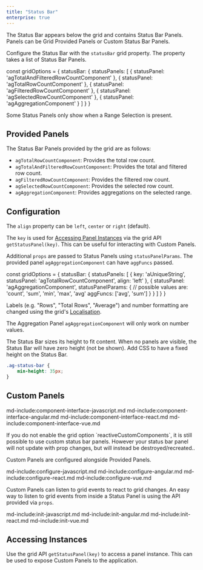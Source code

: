 ```yaml
---
title: "Status Bar"
enterprise: true
---
```


The Status Bar appears below the grid and contains Status Bar Panels. Panels can be Grid Provided Panels or Custom Status Bar Panels.

Configure the Status Bar with the `statusBar` grid property. The property takes a list of Status Bar Panels.

<snippet>
const gridOptions = {
    statusBar: {
        statusPanels: [
            { statusPanel: 'agTotalAndFilteredRowCountComponent' },
            { statusPanel: 'agTotalRowCountComponent' },
            { statusPanel: 'agFilteredRowCountComponent' },
            { statusPanel: 'agSelectedRowCountComponent' },
            { statusPanel: 'agAggregationComponent' }
        ]
    }
}
</snippet>

Some Status Panels only show when a Range Selection is present.

<grid-example title='Status Bar Simple' name='status-bar-simple' type='generated' options='{ "enterprise": true, "modules": ["clientside", "statusbar", "range"] }'></grid-example>


## Provided Panels

The Status Bar Panels provided by the grid are as follows:

- `agTotalRowCountComponent`: Provides the total row count.
- `agTotalAndFilteredRowCountComponent`: Provides the total and filtered row count.
- `agFilteredRowCountComponent`: Provides the filtered row count.
- `agSelectedRowCountComponent`: Provides the selected row count.
- `agAggregationComponent`: Provides aggregations on the selected range.

## Configuration

The `align` property can be `left`, `center` or `right` (default).

The `key` is used for [Accessing Panel Instances](#accessing-instances) via the grid API `getStatusPanel(key)`. This can be useful for interacting with Custom Panels.

Additional `props` are passed to Status Panels using `statusPanelParams`. The provided panel `agAggregationComponent` can have `aggFuncs` passed.

<snippet>
const gridOptions = {
    statusBar: {
        statusPanels: [
            {
                key: 'aUniqueString',
                statusPanel: 'agTotalRowCountComponent',
                align: 'left'
            },
            {
                statusPanel: 'agAggregationComponent',
                statusPanelParams: {
                    // possible values are: 'count', 'sum', 'min', 'max', 'avg'
                    aggFuncs: ['avg', 'sum']
                }
            }
        ]
    }
}
</snippet>

Labels (e.g. "Rows", "Total Rows", "Average") and number formatting are changed using the grid's [Localisation](/localisation/).

The Aggregation Panel `agAggregationComponent` will only work on number values.

<grid-example title='Status Bar Params' name='status-bar' type='generated' options='{ "enterprise": true, "modules": ["clientside", "statusbar", "range"] }'></grid-example>

The Status Bar sizes its height to fit content. When no panels are visible, the Status Bar will have zero height (not be shown). Add CSS to have a fixed height on the Status Bar.

```css
.ag-status-bar {
    min-height: 35px;
}
```

## Custom Panels

<grid-example title='Custom Panels' name='custom-component' type='mixed' options='{ "enterprise": true, "modules": ["clientside", "statusbar", "range"] }'></grid-example>

md-include:component-interface-javascript.md
md-include:component-interface-angular.md
md-include:component-interface-react.md
md-include:component-interface-vue.md

<framework-specific-section frameworks="javascript,angular,vue">
<interface-documentation interfaceName='IStatusPanelParams'></interface-documentation>
</framework-specific-section>
<framework-specific-section frameworks="react">
<interface-documentation interfaceName='CustomStatusPanelProps'></interface-documentation>
</framework-specific-section>

<framework-specific-section frameworks="react">
<note>If you do not enable the grid option `reactiveCustomComponents`, it is still possible to use custom status bar panels. However your status bar panel will not update with prop changes, but will instead be destroyed/recreated..</note>
</framework-specific-section>

Custom Panels are configured alongside Provided Panels.

md-include:configure-javascript.md
md-include:configure-angular.md
md-include:configure-react.md
md-include:configure-vue.md

Custom Panels can listen to grid events to react to grid changes. An easy way to listen to grid events from inside a Status Panel is using the API provided via `props`.

md-include:init-javascript.md
md-include:init-angular.md
md-include:init-react.md
md-include:init-vue.md

## Accessing Instances

Use the grid API `getStatusPanel(key)` to access a panel instance. This can be used to expose Custom Panels to the application.

<grid-example title='Get Status Bar Panel Instance' name='component-instance' type='mixed' options='{ "enterprise": true, "modules": ["clientside", "statusbar", "range"] }'></grid-example>
